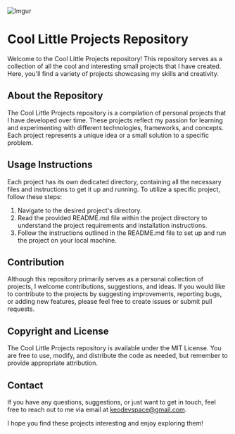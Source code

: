 
![Imgur](https://i.imgur.com/BpAKWMN.png)


# Cool Little Projects Repository

Welcome to the Cool Little Projects repository! This repository serves as a collection of all the cool and interesting small projects that I have created. Here, you'll find a variety of projects showcasing my skills and creativity.

## About the Repository

The Cool Little Projects repository is a compilation of personal projects that I have developed over time. These projects reflect my passion for learning and experimenting with different technologies, frameworks, and concepts. Each project represents a unique idea or a small solution to a specific problem.

## Usage Instructions

Each project has its own dedicated directory, containing all the necessary files and instructions to get it up and running. To utilize a specific project, follow these steps:

1. Navigate to the desired project's directory.
2. Read the provided README.md file within the project directory to understand the project requirements and installation instructions.
3. Follow the instructions outlined in the README.md file to set up and run the project on your local machine.

## Contribution

Although this repository primarily serves as a personal collection of projects, I welcome contributions, suggestions, and ideas. If you would like to contribute to the projects by suggesting improvements, reporting bugs, or adding new features, please feel free to create issues or submit pull requests.

## Copyright and License

The Cool Little Projects repository is available under the MIT License. You are free to use, modify, and distribute the code as needed, but remember to provide appropriate attribution.

## Contact

If you have any questions, suggestions, or just want to get in touch, feel free to reach out to me via email at keodevspace@gmail.com.

I hope you find these projects interesting and enjoy exploring them!

